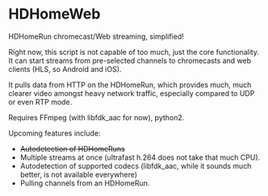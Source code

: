 # HDHomeWeb
HDHomeRun chromecast/Web streaming, simplified!

Right now, this script is not capable of too much, just the core functionality. It can start streams from pre-selected channels to chromecasts and web clients (HLS, so Android and iOS).

It pulls data from HTTP on the HDHomeRun, which provides much, much clearer video amongst heavy network traffic, especially compared to UDP or even RTP mode.

Requires FFmpeg (with libfdk_aac for now), python2.

Upcoming features include:

  - ~~Autodetection of HDHomeRuns~~
  - Multiple streams at once (ultrafast h.264 does not take that much CPU).
  - Autodetection of supported codecs (libfdk_aac, while it sounds much better, is not available everywhere)
  - Pulling channels from an HDHomeRun.
  
